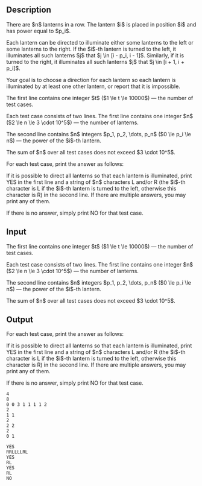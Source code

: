 ## Description

<div><p>There are $n$ lanterns in a row. The lantern $i$ is placed in position $i$ and has power equal to $p_i$.</p><p>Each lantern can be directed to illuminate either some lanterns to the left or some lanterns to the right. If the $i$-th lantern is turned to the left, it illuminates all such lanterns $j$ that $j \in [i - p_i, i - 1]$. Similarly, if it is turned to the right, it illuminates all such lanterns $j$ that $j \in [i + 1, i + p_i]$.</p><p>Your goal is to choose a direction for each lantern so each lantern is illuminated by at least one other lantern, or report that it is impossible.</p></div><div class="input-specification"><p>The first line contains one integer $t$ ($1 \le t \le 10000$) — the number of test cases.</p><p>Each test case consists of two lines. The first line contains one integer $n$ ($2 \le n \le 3 \cdot 10^5$) — the number of lanterns.</p><p>The second line contains $n$ integers $p_1, p_2, \dots, p_n$ ($0 \le p_i \le n$) — the power of the $i$-th lantern.</p><p>The sum of $n$ over all test cases does not exceed $3 \cdot 10^5$.</p></div><div class="output-specification"><p>For each test case, print the answer as follows:</p><p>If it is possible to direct all lanterns so that each lantern is illuminated, print <span class="tex-font-style-tt">YES</span> in the first line and a string of $n$ characters <span class="tex-font-style-tt">L</span> and/or <span class="tex-font-style-tt">R</span> (the $i$-th character is <span class="tex-font-style-tt">L</span> if the $i$-th lantern is turned to the left, otherwise this character is <span class="tex-font-style-tt">R</span>) in the second line. If there are multiple answers, you may print any of them.</p><p>If there is no answer, simply print <span class="tex-font-style-tt">NO</span> for that test case.</p></div>

## Input

<p>The first line contains one integer $t$ ($1 \le t \le 10000$) — the number of test cases.</p><p>Each test case consists of two lines. The first line contains one integer $n$ ($2 \le n \le 3 \cdot 10^5$) — the number of lanterns.</p><p>The second line contains $n$ integers $p_1, p_2, \dots, p_n$ ($0 \le p_i \le n$) — the power of the $i$-th lantern.</p><p>The sum of $n$ over all test cases does not exceed $3 \cdot 10^5$.</p>

## Output

<p>For each test case, print the answer as follows:</p><p>If it is possible to direct all lanterns so that each lantern is illuminated, print <span class="tex-font-style-tt">YES</span> in the first line and a string of $n$ characters <span class="tex-font-style-tt">L</span> and/or <span class="tex-font-style-tt">R</span> (the $i$-th character is <span class="tex-font-style-tt">L</span> if the $i$-th lantern is turned to the left, otherwise this character is <span class="tex-font-style-tt">R</span>) in the second line. If there are multiple answers, you may print any of them.</p><p>If there is no answer, simply print <span class="tex-font-style-tt">NO</span> for that test case.</p>





```input1
4
8
0 0 3 1 1 1 1 2
2
1 1
2
2 2
2
0 1
```




```output1
YES
RRLLLLRL
YES
RL
YES
RL
NO
```


